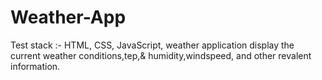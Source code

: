 # Weather-App
Test stack :- HTML, CSS, JavaScript,  weather application display the current weather conditions,tep,&amp; humidity,windspeed, and other revalent information. 
